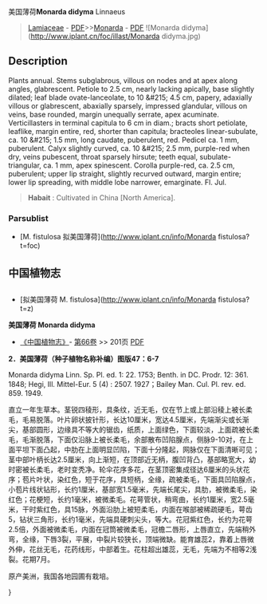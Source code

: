 美国薄荷**Monarda didyma** Linnaeus

> [Lamiaceae](http://www.iplant.cn/info/Lamiaceae?t=foc) - [PDF](http://www.iplant.cn/foc/pdf/Lamiaceae.pdf)>>[Monarda](http://www.iplant.cn/info/Monarda?t=foc) - [PDF](http://www.iplant.cn/foc/pdf/Monarda.pdf)
![Monarda didyma](http://www.iplant.cn/foc/illast/Monarda didyma.jpg)

## Description

Plants annual. Stems subglabrous, villous on nodes and at apex along angles, glabrescent. Petiole to 2.5 cm, nearly lacking apically, base slightly dilated; leaf blade ovate-lanceolate, to 10 &amp;#215; 4.5 cm, papery, adaxially villous or glabrescent, abaxially sparsely, impressed glandular, villous on veins, base rounded, margin unequally serrate, apex acuminate. Verticillasters in terminal capitula to 6 cm in diam.; bracts short petiolate, leaflike, margin entire, red, shorter than capitula; bracteoles linear-subulate, ca. 10 &amp;#215; 1.5 mm, long caudate, puberulent, red. Pedicel ca. 1 mm, puberulent. Calyx slightly curved, ca. 10 &amp;#215; 2.5 mm, purple-red when dry, veins pubescent, throat sparsely hirsute; teeth equal, subulate-triangular, ca. 1 mm, apex spinescent. Corolla purple-red, ca. 2.5 cm, puberulent; upper lip straight, slightly recurved outward, margin entire; lower lip spreading, with middle lobe narrower, emarginate. Fl. Jul.

> **Habait** : 
> Cultivated in China [North America].

### Parsublist

* [M.  fistulosa  拟美国薄荷](http://www.iplant.cn/info/Monarda fistulosa?t=foc)

## 中国植物志

## 
* [拟美国薄荷  M.  fistulosa](http://www.iplant.cn/info/Monarda fistulosa?t=z)

**美国薄荷 Monarda didyma**

* [《中国植物志》](http://www.iplant.cn/frps)- [第66卷](http://www.iplant.cn/frps/vol/66) >> 201页 [PDF](http://www.iplant.cn/frps/pdf/66/201a.PDF)

**2．美国薄荷（种子植物名称补编）图版47：6-7**

Monarda didyma Linn. Sp. Pl. ed. 1: 22. 1753; Benth. in DC. Prodr. 12: 361. 1848; Hegi, Ill. Mittel-Eur. 5 (4) : 2507. 1927；Bailey Man. Cul. Pl. rev. ed. 859. 1949.

直立一年生草本。茎锐四稜形，具条纹，近无毛，仅在节上或上部沿稜上被长柔毛，毛易脱落。叶片卵状披针形，长达10厘米，宽达4.5厘米，先端渐尖或长渐尖，基部圆形，边缘具不等大的锯齿，纸质，上面绿色，下面较淡，上面疏被长柔毛，毛渐脱落，下面仅沿脉上被长柔毛，余部散布凹陷腺点，侧脉9-10对，在上面平坦下面凸起，中肋在上面明显凹陷，下面十分隆起，网脉仅在下面清晰可见；茎中部叶柄长达2.5厘米，向上渐短，在顶部近无柄，腹凹背凸，基部略宽大，幼时密被长柔毛，老时变秃净。轮伞花序多花，在茎顶密集成径达6厘米的头状花序；苞片叶状，染红色，短于花序，具短柄，全缘，疏被柔毛，下面具凹陷腺点，小苞片线状钻形，长约1厘米，基部宽1.5毫米，先端长尾尖，具肋，被微柔毛，染红色；花梗短，长约1毫米，被微柔毛。花萼管状，稍弯曲，长约1厘米，宽2.5毫米，干时紫红色，具15脉，外面沿肋上被短柔毛，内面在喉部被稀疏硬毛，萼齿5，钻状三角形，长约1毫米，先端具硬刺尖头，等大。花冠紫红色，长约为花萼2.5倍，外面被微柔毛，内面在冠筒被微柔毛，冠檐二唇形，上唇直立，先端稍外弯，全缘，下唇3裂，平展，中裂片较狭长，顶端微缺。能育雄蕊2，靠着上唇微外伸，花丝无毛，花药线形，中部着生。花柱超出雄蕊，无毛，先端为不相等2浅裂。花期7月。

原产美洲，我国各地园圃有栽培。

}